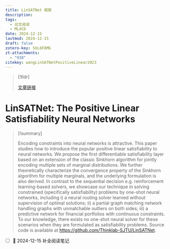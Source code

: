 ```yaml
---
title: LinSATNet 框架
description: 
tags:
  - 论文阅读
  - ML4CO
date: 2024-12-15
lastmod: 2024-12-15
draft: false
zotero-key: 5XL6F8MG
zt-attachments:
  - "938"
citekey: wangLinSATNetPositiveLinear2023
---
```


> [!tldr]
>
> [文章链接](https://proceedings.mlr.press/v202/wang23at.html)

# LinSATNet: The Positive Linear Satisfiability Neural Networks

> [!summary]
>
> Encoding constraints into neural networks is attractive. This paper studies how to introduce the popular positive linear satisfiability to neural networks. We propose the first differentiable satisfiability layer based on an extension of the classic Sinkhorn algorithm for jointly encoding multiple sets of marginal distributions. We further theoretically characterize the convergence property of the Sinkhorn algorithm for multiple marginals, and the underlying formulation is also derived. In contrast to the sequential decision e.g. reinforcement learning-based solvers, we showcase our technique in solving constrained (specifically satisfiability) problems by one-shot neural networks, including i) a neural routing solver learned without supervision of optimal solutions; ii) a partial graph matching network handling graphs with unmatchable outliers on both sides; iii) a predictive network for financial portfolios with continuous constraints. To our knowledge, there exists no one-shot neural solver for these scenarios when they are formulated as satisfiability problems. Source code is available at https://github.com/Thinklab-SJTU/LinSATNet.

- [ ] 🛫 2024-12-15 补全阅读笔记
